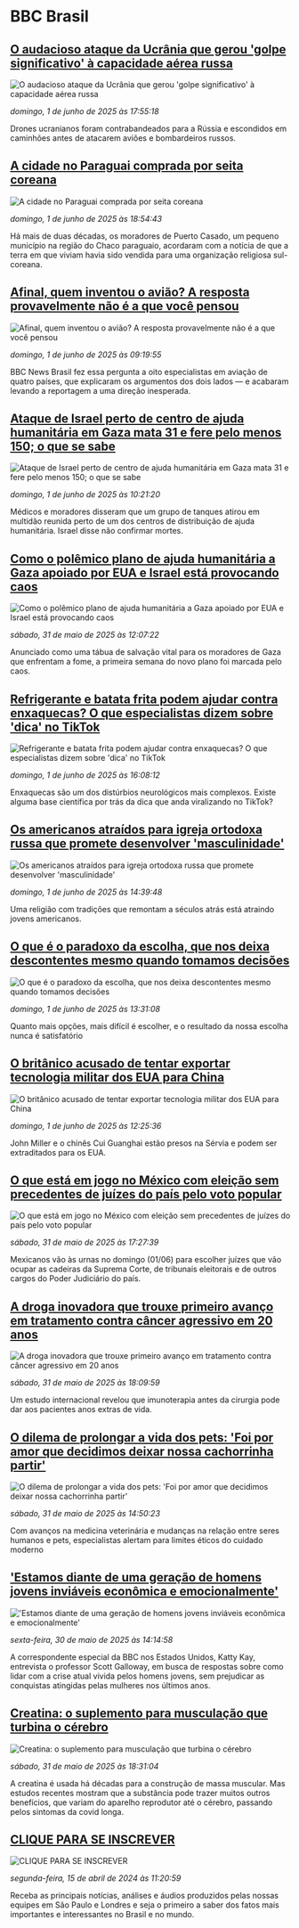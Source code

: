 # BBC Brasil## [O audacioso ataque da Ucrânia que gerou 'golpe significativo' à capacidade aérea russa](https://www.bbc.com/portuguese/articles/cd0l3l147e0o?at_campaign=githubrss)![O audacioso ataque da Ucrânia que gerou 'golpe significativo' à capacidade aérea russa](https://ichef.bbci.co.uk/ace/standard/240/cpsprodpb/20e5/live/a6177470-3ef5-11f0-b0f7-9552ae7c7a6c.jpg)_domingo, 1 de junho de 2025 às 17:55:18_Drones ucranianos foram contrabandeados para a Rússia e escondidos em caminhões antes de atacarem aviões e bombardeiros russos.## [A cidade no Paraguai comprada por seita coreana](https://www.bbc.com/portuguese/articles/clygz063ny5o?at_campaign=githubrss)![A cidade no Paraguai comprada por seita coreana](https://ichef.bbci.co.uk/ace/standard/240/cpsprodpb/97de/live/e91d6cf0-31a5-11f0-95d5-251e11087ea9.png)_domingo, 1 de junho de 2025 às 18:54:43_Há mais de duas décadas, os moradores de Puerto Casado, um pequeno município na região do Chaco paraguaio, acordaram com a notícia de que a terra em que viviam havia sido vendida para uma organização religiosa sul-coreana.## [Afinal, quem inventou o avião? A resposta provavelmente não é a que você pensou](https://www.bbc.com/portuguese/articles/c1w3l9ej8pxo?at_campaign=githubrss)![Afinal, quem inventou o avião? A resposta provavelmente não é a que você pensou](https://ichef.bbci.co.uk/ace/standard/240/cpsprodpb/22a7/live/a7020360-3b43-11f0-ab2d-a33f931f78dd.jpg)_domingo, 1 de junho de 2025 às 09:19:55_BBC News Brasil fez essa pergunta a oito especialistas em aviação de quatro países, que explicaram os argumentos dos dois lados — e acabaram levando a reportagem a uma direção inesperada.## [Ataque de Israel perto de centro de ajuda humanitária em Gaza mata 31 e fere pelo menos 150; o que se sabe](https://www.bbc.com/portuguese/articles/c2e34xv9449o?at_campaign=githubrss)![Ataque de Israel perto de centro de ajuda humanitária em Gaza mata 31 e fere pelo menos 150; o que se sabe](https://ichef.bbci.co.uk/ace/standard/240/cpsprodpb/77c5/live/6613dc70-3ed1-11f0-b6e6-4ddb91039da1.jpg)_domingo, 1 de junho de 2025 às 10:21:20_Médicos e moradores disseram que um grupo de tanques atirou em multidão reunida perto de um dos centros de distribuição de ajuda humanitária. Israel disse não confirmar mortes.## [Como o polêmico plano de ajuda humanitária a Gaza apoiado por EUA e Israel está provocando caos](https://www.bbc.com/portuguese/articles/cgq3ee4j0kyo?at_campaign=githubrss)![Como o polêmico plano de ajuda humanitária a Gaza apoiado por EUA e Israel está provocando caos](https://ichef.bbci.co.uk/ace/standard/240/cpsprodpb/d18f/live/dbdd9dc0-3e08-11f0-9c86-919ba9abf877.jpg)_sábado, 31 de maio de 2025 às 12:07:22_Anunciado como uma tábua de salvação vital para os moradores de Gaza que enfrentam a fome, a primeira semana do novo plano foi marcada pelo caos.## [Refrigerante e batata frita podem ajudar contra enxaquecas? O que especialistas dizem sobre 'dica' no TikTok](https://www.bbc.com/portuguese/articles/cyvm947gv9go?at_campaign=githubrss)![Refrigerante e batata frita podem ajudar contra enxaquecas? O que especialistas dizem sobre 'dica' no TikTok](https://ichef.bbci.co.uk/ace/standard/240/cpsprodpb/db99/live/276e9fc0-3e5c-11f0-835b-310c7b938e84.jpg)_domingo, 1 de junho de 2025 às 16:08:12_Enxaquecas são um dos distúrbios neurológicos mais complexos. Existe alguma base científica por trás da dica que anda viralizando no TikTok?## [Os americanos atraídos para igreja ortodoxa russa que promete desenvolver 'masculinidade'](https://www.bbc.com/portuguese/articles/c1w3g23v0lpo?at_campaign=githubrss)![Os americanos atraídos para igreja ortodoxa russa que promete desenvolver 'masculinidade'](https://ichef.bbci.co.uk/ace/standard/240/cpsprodpb/ae73/live/84976680-2671-11f0-8c66-ebf25fc2cfef.jpg)_domingo, 1 de junho de 2025 às 14:39:48_Uma religião com tradições que remontam a séculos atrás está atraindo jovens americanos.## [O que é o paradoxo da escolha, que nos deixa descontentes mesmo quando tomamos decisões](https://www.bbc.com/portuguese/articles/cvgqj3ezllpo?at_campaign=githubrss)![O que é o paradoxo da escolha, que nos deixa descontentes mesmo quando tomamos decisões](https://ichef.bbci.co.uk/ace/standard/240/cpsprodpb/5177/live/772f98d0-396a-11f0-916d-9dda6a0692d0.jpg)_domingo, 1 de junho de 2025 às 13:31:08_Quanto mais opções, mais difícil é escolher, e o resultado da nossa escolha nunca é satisfatório## [O britânico acusado de tentar exportar tecnologia militar dos EUA para China](https://www.bbc.com/portuguese/articles/c8d159dejp7o?at_campaign=githubrss)![O britânico acusado de tentar exportar tecnologia militar dos EUA para China](https://ichef.bbci.co.uk/ace/standard/240/cpsprodpb/324c/live/85d8df70-3e94-11f0-b6e6-4ddb91039da1.jpg)_domingo, 1 de junho de 2025 às 12:25:36_John Miller e o chinês Cui Guanghai estão presos na Sérvia e podem ser extraditados para os EUA.## [O que está em jogo no México com eleição sem precedentes de juízes do país pelo voto popular](https://www.bbc.com/portuguese/articles/c14krlggpk2o?at_campaign=githubrss)![O que está em jogo no México com eleição sem precedentes de juízes do país pelo voto popular](https://ichef.bbci.co.uk/ace/standard/240/cpsprodpb/5757/live/7a670fa0-3b37-11f0-94ff-e7730a923871.jpg)_sábado, 31 de maio de 2025 às 17:27:39_Mexicanos vão às urnas no domingo (01/06) para escolher juízes que vão ocupar as cadeiras da Suprema Corte, de tribunais eleitorais e de outros cargos do Poder Judiciário do país.## [A droga inovadora que trouxe primeiro avanço em tratamento contra câncer agressivo em 20 anos](https://www.bbc.com/portuguese/articles/ceqgzd84epxo?at_campaign=githubrss)![A droga inovadora que trouxe primeiro avanço em tratamento contra câncer agressivo em 20 anos](https://ichef.bbci.co.uk/ace/standard/240/cpsprodpb/cdde/live/fdfe37b0-3d41-11f0-8214-2f45dd20e205.jpg)_sábado, 31 de maio de 2025 às 18:09:59_Um estudo internacional revelou que imunoterapia antes da cirurgia pode dar aos pacientes anos extras de vida.## [O dilema de prolongar a vida dos pets: 'Foi por amor que decidimos deixar nossa cachorrinha partir'](https://www.bbc.com/portuguese/articles/c628evv9y6lo?at_campaign=githubrss)![O dilema de prolongar a vida dos pets: 'Foi por amor que decidimos deixar nossa cachorrinha partir'](https://ichef.bbci.co.uk/ace/standard/240/cpsprodpb/3c8e/live/fd3b0210-3c6d-11f0-bd09-85867b04fa4e.jpg)_sábado, 31 de maio de 2025 às 14:50:23_Com avanços na medicina veterinária e mudanças na relação entre seres humanos e pets, especialistas alertam para limites éticos do cuidado moderno## ['Estamos diante de uma geração de homens jovens inviáveis econômica e emocionalmente'](https://www.bbc.com/portuguese/articles/c201kepl0vro?at_campaign=githubrss)!['Estamos diante de uma geração de homens jovens inviáveis econômica e emocionalmente'](https://ichef.bbci.co.uk/ace/standard/240/cpsprodpb/859e/live/031f4a50-3c83-11f0-b6e6-4ddb91039da1.jpg)_sexta-feira, 30 de maio de 2025 às 14:14:58_A correspondente especial da BBC nos Estados Unidos, Katty Kay, entrevista o professor Scott Galloway, em busca de respostas sobre como lidar com a crise atual vivida pelos homens jovens, sem prejudicar as conquistas atingidas pelas mulheres nos últimos anos.## [Creatina: o suplemento para musculação que turbina o cérebro](https://www.bbc.com/portuguese/articles/cnv1e7j1v3zo?at_campaign=githubrss)![Creatina: o suplemento para musculação que turbina o cérebro](https://ichef.bbci.co.uk/ace/standard/240/cpsprodpb/fc87/live/08fd4260-3b16-11f0-b0d7-71720076f013.jpg)_sábado, 31 de maio de 2025 às 18:31:04_A creatina é usada há décadas para a construção de massa muscular. Mas estudos recentes mostram que a substância pode trazer muitos outros benefícios, que variam do aparelho reprodutor até o cérebro, passando pelos sintomas da covid longa.## [CLIQUE PARA SE INSCREVER](https://bbc.in/3UkB2wH?at_campaign=githubrss)![CLIQUE PARA SE INSCREVER](https://ichef.bbci.co.uk/ace/standard/240/cpsprodpb/45da/live/56e64420-2264-11ef-80aa-699d54c46324.png)_segunda-feira, 15 de abril de 2024 às 11:20:59_Receba as principais notícias, análises e áudios produzidos pelas nossas equipes em São Paulo e Londres e seja o primeiro a saber dos fatos mais importantes e interessantes no Brasil e no mundo.
